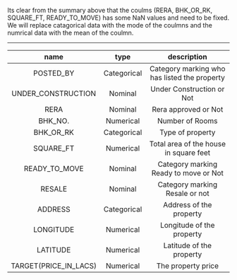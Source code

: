Its clear from the summary above that the coulms (RERA, BHK_OR_RK, SQUARE_FT, READY_TO_MOVE) has some NaN values and need to be fixed. We will replace catagorical data with the mode of the coulmns and the numrical data with the mean of the coulmn.

---

|         name         |    type    |                 description                 |
| :-------------------: | :---------: | :------------------------------------------: |
|       POSTED_BY       | Categorical | Category marking who has listed the property |
|  UNDER_CONSTRUCTION  |   Nominal   |          Under Construction or Not          |
|         RERA         |   Nominal   |             Rera approved or Not             |
|        BHK_NO.        |  Numerical  |               Number of Rooms               |
|       BHK_OR_RK       | Categorical |               Type of property               |
|       SQUARE_FT       |  Numerical  |    Total area of the house in square feet    |
|     READY_TO_MOVE     |   Nominal   |    Category marking Ready to move or Not    |
|        RESALE        |   Nominal   |        Category marking Resale or not        |
|        ADDRESS        | Categorical |           Address of the property           |
|       LONGITUDE       |  Numerical  |          Longitude of the property          |
|       LATITUDE       |  Numerical  |           Latitude of the property           |
| TARGET(PRICE_IN_LACS) |  Numerical  |              The property price              |
